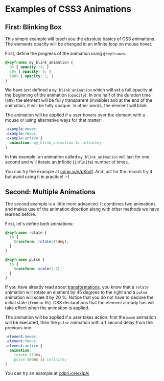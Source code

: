 Examples of CSS3 Animations
===========================

First: Blinking Box
-------------------

This simple example will teach you the absolute basics of CSS animations. The
elements opacity will be changed in an infinite loop on mouse hover.

First, define the progress of the animation using `@keyframes`:

```css
@keyframes my_blink_animation {
  0% { opacity: 1; }
  50% { opacity: 0; }
  100% { opacity: 1; }
}
```

We have just defined a `my_blink_animation` which will set a full opacity at the
beginning of the animation (`opacity`). In one half of the duration time (`50%`)
the element will be fully transparent (invisible) and at the end of the
animation, it will be fully opaque. In other words, the element will blink.

The animation will be applied if a user hovers over the element with a mouse or
using alternative ways for that matter:

```css
.example:hover,
.example:focus,
.example:active {
  animation: my_blink_animation 1s infinite;
}
```

In this example, an animation called `my_blink_animation` will last for one
second and will iterate an infinite (`infinite`) number of times.

You can try the example at
[cdnp.io/e/pKodf](http://codepen.io/machal/pen/pKodf). And just for the
record: try it but avoid using it in practice! :-)

Second: Multiple Animations
---------------------------

The second example is a little more advanced. It combines two animations and
makes use of the animation direction along with other methods we have learned
before.

First, let's define both animations:

```css
@keyframes rotate {
  to {
    transform: rotate(45deg);
  }
}

@keyframes pulse {
  to {
    transform: scale(1.2);
  }
}
```

If you have already read about [transformations](css3-transforms.md), you know
that a `rotate` animation will rotate an element by 45 degrees to the right and
a `pulse` animation will scale it by 20 %. Notice that you do not have to
declare the initial state (`from` or `0%`). CSS declarations that the element
already has will take effect when the animation is applied.

The animation will be applied if a user takes action: first the `move` animation
will be executed, then the `pulse` animation with a 1 second delay from the
previous one.

```css
.element:hover,
.element:focus,
.element:active {
  animation:
    rotate 250ms,
    pulse 500ms 1s infinite;
}
```

You can try an example at
[cdpn.io/e/xipAj](http://codepen.io/machal/pen/xipAj).
